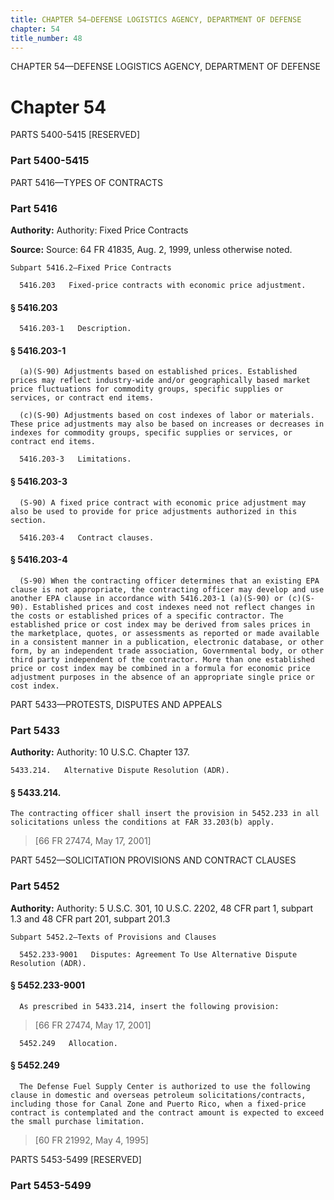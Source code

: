 ```yaml
---
title: CHAPTER 54—DEFENSE LOGISTICS AGENCY, DEPARTMENT OF DEFENSE
chapter: 54
title_number: 48
---
```


CHAPTER 54—DEFENSE LOGISTICS AGENCY, DEPARTMENT OF DEFENSE

# Chapter 54

  PARTS 5400-5415 [RESERVED]

### Part 5400-5415

  PART 5416—TYPES OF CONTRACTS

### Part 5416

**Authority:** Authority: Fixed Price Contracts

**Source:** Source: 64 FR 41835, Aug. 2, 1999, unless otherwise noted.

    Subpart 5416.2—Fixed Price Contracts

      5416.203   Fixed-price contracts with economic price adjustment.

#### § 5416.203

      5416.203-1   Description.

#### § 5416.203-1

      (a)(S-90) Adjustments based on established prices. Established prices may reflect industry-wide and/or geographically based market price fluctuations for commodity groups, specific supplies or services, or contract end items.

      (c)(S-90) Adjustments based on cost indexes of labor or materials. These price adjustments may also be based on increases or decreases in indexes for commodity groups, specific supplies or services, or contract end items.

      5416.203-3   Limitations.

#### § 5416.203-3

      (S-90) A fixed price contract with economic price adjustment may also be used to provide for price adjustments authorized in this section.

      5416.203-4   Contract clauses.

#### § 5416.203-4

      (S-90) When the contracting officer determines that an existing EPA clause is not appropriate, the contracting officer may develop and use another EPA clause in accordance with 5416.203-1 (a)(S-90) or (c)(S-90). Established prices and cost indexes need not reflect changes in the costs or established prices of a specific contractor. The established price or cost index may be derived from sales prices in the marketplace, quotes, or assessments as reported or made available in a consistent manner in a publication, electronic database, or other form, by an independent trade association, Governmental body, or other third party independent of the contractor. More than one established price or cost index may be combined in a formula for economic price adjustment purposes in the absence of an appropriate single price or cost index.

  PART 5433—PROTESTS, DISPUTES AND APPEALS

### Part 5433

**Authority:** Authority: 10 U.S.C. Chapter 137.

    5433.214.   Alternative Dispute Resolution (ADR).

#### § 5433.214.

    The contracting officer shall insert the provision in 5452.233 in all solicitations unless the conditions at FAR 33.203(b) apply.

> [66 FR 27474, May 17, 2001]

  PART 5452—SOLICITATION PROVISIONS AND CONTRACT CLAUSES

### Part 5452

**Authority:** Authority: 5 U.S.C. 301, 10 U.S.C. 2202, 48 CFR part 1, subpart 1.3 and 48 CFR part 201, subpart 201.3

    Subpart 5452.2—Texts of Provisions and Clauses

      5452.233-9001   Disputes: Agreement To Use Alternative Dispute Resolution (ADR).

#### § 5452.233-9001

      As prescribed in 5433.214, insert the following provision:

> [66 FR 27474, May 17, 2001]

      5452.249   Allocation.

#### § 5452.249

      The Defense Fuel Supply Center is authorized to use the following clause in domestic and overseas petroleum solicitations/contracts, including those for Canal Zone and Puerto Rico, when a fixed-price contract is contemplated and the contract amount is expected to exceed the small purchase limitation.

> [60 FR 21992, May 4, 1995]

  PARTS 5453-5499 [RESERVED]

### Part 5453-5499

